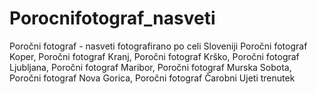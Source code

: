 # Porocnifotograf_nasveti
Poročni fotograf - nasveti fotografirano po celi Sloveniji Poročni fotograf Koper, Poročni fotograf Kranj, Poročni fotograf Krško, Poročni fotograf Ljubljana, Poročni fotograf Maribor, Poročni fotograf Murska Sobota, Poročni fotograf Nova Gorica,  Poročni fotograf Čarobni Ujeti trenutek 
